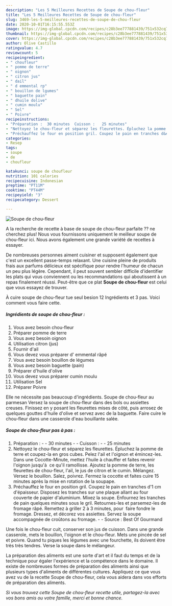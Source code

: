 ```yaml
---
description: "Les 5 Meilleures Recettes de Soupe de chou-fleur"
title: "Les 5 Meilleures Recettes de Soupe de chou-fleur"
slug: 3469-les-5-meilleures-recettes-de-soupe-de-chou-fleur
date: 2020-10-01T16:15:55.553Z
image: https://img-global.cpcdn.com/recipes/c28b3ee777881439/751x532cq70/soupe-de-chou-fleur-photo-principale-de-la-recette.jpg
thumbnail: https://img-global.cpcdn.com/recipes/c28b3ee777881439/751x532cq70/soupe-de-chou-fleur-photo-principale-de-la-recette.jpg
cover: https://img-global.cpcdn.com/recipes/c28b3ee777881439/751x532cq70/soupe-de-chou-fleur-photo-principale-de-la-recette.jpg
author: Olive Castillo
ratingvalue: 4.7
reviewcount: 5
recipeingredient:
- " choufleur"
- " pomme de terre"
- " oignon"
- " citron jus"
- " dail"
- " d emmental rp"
- " bouillon de lgumes"
- " baguette pain"
- " dhuile dolive"
- " cumin moulu"
- " Sel"
- " Poivre"
recipeinstructions:
- "Préparation :  30 minutes  Cuisson :   25 minutes"
- "Nettoyez le chou-fleur et séparez les fleurettes. Épluchez la pomme de terre et coupez-la en gros cubes. Pelez l&#39;ail et l&#39;oignon et émincez-les. Dans une Cocotte-Minute, mettez l&#39;huile à chauffer et faites revenir l&#39;oignon jusqu&#39;à  ce qu&#39;il ramollisse. Ajoutez la pomme de terre, les fleurettes de chou-fleur, l&#39;ail, le jus de citron et le cumin. Mélangez. Versez le bouillon. Salez, poivrez. Fermez la cocotte et faites cuire 15 minutes après la mise en rotation de la soupape."
- "Préchauffez le four en position gril. Coupez le pain en tranches d&#39;1 cm d&#39;épaisseur. Disposez les tranches sur une plaque allant au four couverte de papier d&#39;aluminium. Mixez la soupe. Enfournez les tranches de pain quelques minutes sous le gril. Retournes-les et parsemez-les de fromage râpé. Remettez à griller 2 à 3 minutes, pour  faire fondre le fromage. Dressez, et décorez vos assiettes. Servez la soupe accompagnée de croûtons au fromage.  Source : Best Of Gourmand"
categories:
- Resep
tags:
- soupe
- de
- choufleur

katakunci: soupe de choufleur 
nutrition: 101 calories
recipecuisine: Indonesian
preptime: "PT11M"
cooktime: "PT44M"
recipeyield: "3"
recipecategory: Dessert

---
```



![Soupe de chou-fleur](https://img-global.cpcdn.com/recipes/c28b3ee777881439/751x532cq70/soupe-de-chou-fleur-photo-principale-de-la-recette.jpg)

A la recherche de recette à base de soupe de chou-fleur parfaite ?? ne cherchez plus! Nous vous fournissons uniquement le meilleur soupe de chou-fleur ici. Nous avons également une grande variété de recettes à essayer.

De nombreuses personnes aiment cuisiner et supposent également que c'est un excellent passe-temps relaxant. Une cuisine pleine de produits frais aux parfums délicieux est spécifique pour rendre l'humeur de chacun un peu plus légère. Cependant, il peut souvent sembler difficile d'identifier les plats qui vous conviennent ou les recommandations qui aboutissent à un repas finalement réussi. Peut-être que ce plat <strong> Soupe de chou-fleur </strong> est celui que vous essayez de trouver.

<!--inarticleads1-->

À cuire soupe de chou-fleur tue seul besion 12 Ingrédients et 3 pas. Voici comment vous faire cette.

##### Ingrédients de soupe de chou-fleur :

1. Vous avez besoin  chou-fleur
1. Préparer  pomme de terre
1. Vous avez besoin  oignon
1. Utilisation  citron (jus)
1. Fournir  d&#39;ail
1. Vous devez vous préparer  d&#39; emmental râpé
1. Vous avez besoin  bouillon de légumes
1. Vous avez besoin  baguette (pain)
1. Préparer  d&#39;huile d&#39;olive
1. Vous devez vous préparer  cumin moulu
1. Utilisation  Sel
1. Préparer  Poivre


Elle ne nécessite pas beaucoup d&#39;ingrédients. Soupe de chou-fleur au parmesan Versez la soupe de chou-fleur dans des bols ou assiettes creuses. Finissez en y posant les fleurettes mises de côté, puis arrosez de quelques gouttes d&#39;huile d&#39;olive et servez avec de la baguette. Faire cuire le chou-fleur dans une casserole d&#39;eau bouillante salée. 

<!--inarticleads2-->

##### Soupe de chou-fleur pas à pas :

1. Préparation : -  - 30 minutes -  - Cuisson :  -  - 25 minutes
1. Nettoyez le chou-fleur et séparez les fleurettes. Épluchez la pomme de terre et coupez-la en gros cubes. Pelez l&#39;ail et l&#39;oignon et émincez-les. Dans une Cocotte-Minute, mettez l&#39;huile à chauffer et faites revenir l&#39;oignon jusqu&#39;à  ce qu&#39;il ramollisse. Ajoutez la pomme de terre, les fleurettes de chou-fleur, l&#39;ail, le jus de citron et le cumin. Mélangez. Versez le bouillon. Salez, poivrez. Fermez la cocotte et faites cuire 15 minutes après la mise en rotation de la soupape.
1. Préchauffez le four en position gril. Coupez le pain en tranches d&#39;1 cm d&#39;épaisseur. Disposez les tranches sur une plaque allant au four couverte de papier d&#39;aluminium. Mixez la soupe. Enfournez les tranches de pain quelques minutes sous le gril. Retournes-les et parsemez-les de fromage râpé. Remettez à griller 2 à 3 minutes, pour  faire fondre le fromage. Dressez, et décorez vos assiettes. Servez la soupe accompagnée de croûtons au fromage. -  - Source : Best Of Gourmand


Une fois le chou-fleur cuit, conserver son jus de cuisson. Dans une grande casserole, mets le bouillon, l&#39;oignon et le chou-fleur. Mets une pincée de sel et poivre. Quand tu piques les légumes avec une fourchette, ils doivent être très très tendres. Verse la soupe dans le mélangeur. 

<!--inarticleads1-->

<p>
La préparation des aliments est une sorte d'art et il faut du temps et de la technique pour égaler l'expérience et la compétence dans le domaine. Il existe de nombreuses formes de préparation des aliments ainsi que plusieurs types d'aliments de différentes cultures. Appliquez ce que vous avez vu de la recette Soupe de chou-fleur, cela vous aidera dans vos efforts de préparation des aliments.
</p>

<p>
<i>Si vous trouvez cette Soupe de chou-fleur recette utile, partagez-la avec vos bons amis ou votre famille, merci et bonne chance.</i>
</p>
